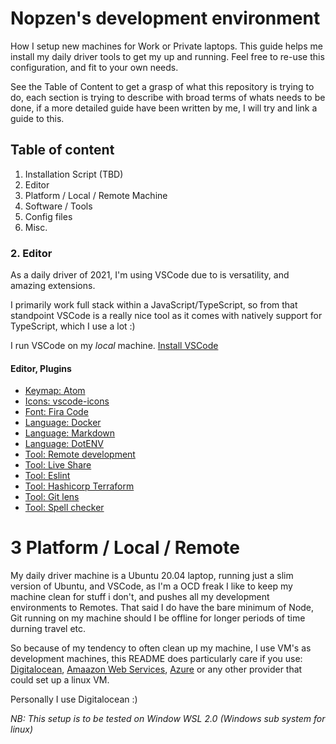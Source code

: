 # Nopzen's development environment

How I setup new machines for Work or Private laptops. This guide helps me install my daily driver tools to get my up and running. Feel free to re-use this configuration, and fit to your own needs.

See the Table of Content to get a grasp of what this repository is trying to do, each section is trying to describe with broad terms of whats needs to be done,
if a more detailed guide have been written by me, I will try and link a guide to this.

## Table of content

1. Installation Script (TBD)
2. Editor
3. Platform / Local / Remote Machine
4. Software / Tools
5. Config files
6. Misc.


### 2. Editor
As a daily driver of 2021, I'm using VSCode due to is versatility, and amazing extensions. 

I primarily work full stack within a JavaScript/TypeScript, so from that standpoint VSCode is a really nice tool as it comes with natively support for TypeScript, which I use a lot :)

I run VSCode on my _local_ machine.
[Install VSCode](https://code.visualstudio.com/docs/setup/setup-overview)

#### Editor, Plugins
- [Keymap: Atom](https://github.com/Microsoft/vscode-atom-keybindings)
- [Icons: vscode-icons](https://github.com/vscode-icons/vscode-icons)
- [Font: Fira Code](https://github.com/tonsky/FiraCode)
- [Language: Docker](https://github.com/microsoft/vscode-docker)
- [Language: Markdown](https://github.com/yzhang-gh/vscode-markdown)
- [Language: DotENV](https://github.com/mikestead/vscode-dotenv)
- [Tool: Remote development](https://github.com/Microsoft/vscode-remote-release)
- [Tool: Live Share](https://github.com/MicrosoftDocs/live-share)
- [Tool: Eslint](https://github.com/Microsoft/vscode-eslint)
- [Tool: Hashicorp Terraform](https://github.com/hashicorp/vscode-terraformt)
- [Tool: Git lens](https://github.com/eamodio/vscode-gitlens)
- [Tool: Spell checker](https://github.com/streetsidesoftware/vscode-spell-checker)

# 3 Platform / Local / Remote

My daily driver machine is a Ubuntu 20.04 laptop, running just a slim version of Ubuntu, and VSCode, as I'm a OCD freak I like to keep my machine clean for stuff i don't, and pushes all my development environments to Remotes. That said I do have the bare minimum of Node, Git running on my machine should I be offline for longer periods of time durning travel etc.

So because of my tendency to often clean up my machine, I use VM's as development machines, this README does particularly care if you use: [Digitalocean](https://digitalocean.com), [Amaazon Web Services](https://aws.amazon.com/), [Azure](https://azure.microsoft.com/) or any other provider that could set up a linux VM. 

Personally I use Digitalocean :)

_NB: This setup is to be tested on Window WSL 2.0 (Windows sub system for linux)_
